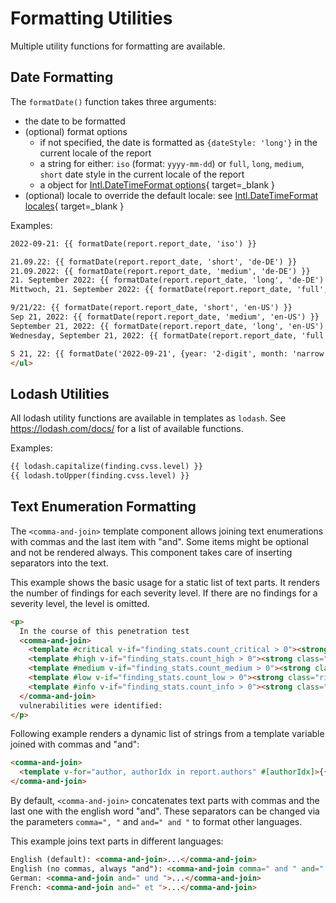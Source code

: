 # Formatting Utilities
Multiple utility functions for formatting are available. 

## Date Formatting
The `formatDate()` function takes three arguments:

* the date to be formatted
* (optional) format options
    * if not specified, the date is formatted as `{dateStyle: 'long'}` in the current locale of the report
    * a string for either: `iso` (format: `yyyy-mm-dd`) or `full`, `long`, `medium`, `short` date style in the current locale of the report
    * a object for [Intl.DateTimeFormat options](https://developer.mozilla.org/en-US/docs/Web/JavaScript/Reference/Global_Objects/Intl/DateTimeFormat/DateTimeFormat#options){ target=_blank }
* (optional) locale to override the default locale: see [Intl.DateTimeFormat locales](https://developer.mozilla.org/en-US/docs/Web/JavaScript/Reference/Global_Objects/Intl/DateTimeFormat/DateTimeFormat#locales){ target=_blank }

Examples:
```html
2022-09-21: {{ formatDate(report.report_date, 'iso') }}

21.09.22: {{ formatDate(report.report_date, 'short', 'de-DE') }}
21.09.2022: {{ formatDate(report.report_date, 'medium', 'de-DE') }}
21. September 2022: {{ formatDate(report.report_date, 'long', 'de-DE') }}
Mittwoch, 21. September 2022: {{ formatDate(report.report_date, 'full', 'de-DE') }}

9/21/22: {{ formatDate(report.report_date, 'short', 'en-US') }}
Sep 21, 2022: {{ formatDate(report.report_date, 'medium', 'en-US') }}
September 21, 2022: {{ formatDate(report.report_date, 'long', 'en-US') }}
Wednesday, September 21, 2022: {{ formatDate(report.report_date, 'full', 'en-US') }}

S 21, 22: {{ formatDate('2022-09-21', {year: '2-digit', month: 'narrow', day: '2-digit', numberingSystem: 'latn'}, 'en-US') }}
</ul>
```

## Lodash Utilities
All lodash utility functions are available in templates as `lodash`. 
See https://lodash.com/docs/ for a list of available functions.

Examples:
```html
{{ lodash.capitalize(finding.cvss.level) }}
{{ lodash.toUpper(finding.cvss.level) }}
```


## Text Enumeration Formatting
The `<comma-and-join>` template component allows joining text enumerations with commas and the last item with "and". 
Some items might be optional and not be rendered always. This component takes care of inserting separators into the text.

This example shows the basic usage for a static list of text parts. 
It renders the number of findings for each severity level. If there are no findings for a severity level, the level is omitted.
```html
<p>
  In the course of this penetration test
  <comma-and-join>
    <template #critical v-if="finding_stats.count_critical > 0"><strong class="risk-critical">{{ finding_stats.count_critical }} Critical</strong></template>
    <template #high v-if="finding_stats.count_high > 0"><strong class="risk-high">{{ finding_stats.count_high }} High</strong></template>
    <template #medium v-if="finding_stats.count_medium > 0"><strong class="risk-medium">{{ finding_stats.count_medium }} Medium</strong></template>
    <template #low v-if="finding_stats.count_low > 0"><strong class="risk-low">{{ finding_stats.count_low }} Low</strong></template>
    <template #info v-if="finding_stats.count_info > 0"><strong class="risk-info">{{ finding_stats.count_info }} Info</strong></template>
  </comma-and-join>
  vulnerabilities were identified:
</p>
```

Following example renders a dynamic list of strings from a template variable joined with commas and "and":
```html
<comma-and-join>
  <template v-for="author, authorIdx in report.authors" #[authorIdx]>{{ author }}</template>
</comma-and-join>
```

By default, `<comma-and-join>` concatenates text parts with commas and the last one with the english word "and".
These separators can be changed via the parameters `comma=", "` and `and=" and "` to format other languages.

This example joins text parts in different languages:
```html
English (default): <comma-and-join>...</comma-and-join>
English (no commas, always "and"): <comma-and-join comma=" and " and=" and ">...</comma-and-join>
German: <comma-and-join and=" und ">...</comma-and-join>
French: <comma-and-join and=" et ">...</comma-and-join>
```